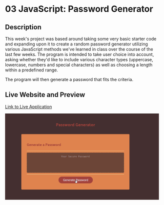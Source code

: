 # 03 JavaScript: Password Generator

## Description

This week's project was based around taking some very basic starter code and expanding upon it to create a random password generator utilizing various JavaScript methods we've learned in class over the course of the last few weeks. The program is intended to take user choice into account, asking whether they'd like to include various character types (uppercase, lowercase, numbers and special characters) as well as choosing a length within a predefined range.

The program will then generate a password that fits the criteria.

## Live Website and Preview

[Link to Live Application](https://nihsad.github.io/password-generator/)

![An animated .gif showing the function of the application](assets/password-generator-showcase.gif)